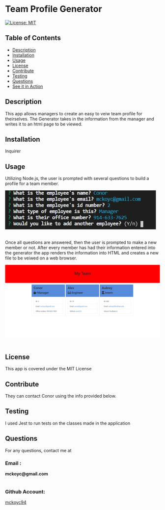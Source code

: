  # Team Profile Generator
  [![License: MIT](https://img.shields.io/badge/License-MIT-yellow.svg)](https://opensource.org/licenses/MIT)
  
  ## Table of Contents
  * [Description](#description)
  * [Installation](#installation)
  * [Usage](#usage)
  * [License](#license)
  * [Contribute](#contribute)
  * [Testing](#testing)
  * [Questions](#questions)
  * [See it in Action](https://youtu.be/dgYpw4DZDBo)
    
  ## Description
  <p> This app allows managers to create an easy to veiw team profile for theirselves. The Generator takes in the information from the manager and writes it to an html page to be viewed. </p>
  
  ## Installation
  <p> Inquirer </p>

  ## Usage
  <p> Utilizing Node.js, the user is prompted with several questions to build a profile for a team member.</p>
  <img src = "Assets/Questions.JPG" alt = "Array of Questions Asked">
  <br></br>
  <p> Once all questions are answered, then the user is prompted to make a new member or not. After every member has had their information entered into the generator the app renders the information into HTML and creates a new file to be veiwed on a web browser.</p>
  <img src = "Assets/finalProduct.JPG" alt = "Team Shown in Browser">
  <br></br>
  
  ## License
  <p> This app is covered under the MIT License </p>
  
  ## Contribute
  <p> They can contact Conor using the info provided below. </p>

  ## Testing
  <p> I used Jest to run tests on the classes made in the application </p>

  ## Questions
  <p> For any questions, contact me at </p>
  <h3> Email : </h3>
  <strong>mckoyc@gmail.com</strong>
  <br></br>
  <h3> Github Account:</h3>
  
  
  [mckoyc94](https://github.com/mckoyc94)




